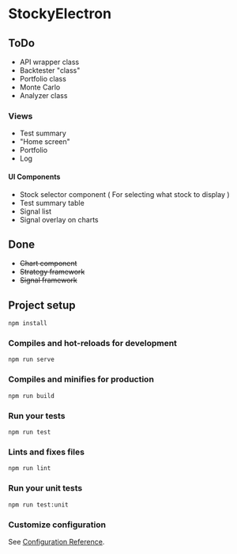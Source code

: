 # StockyElectron

## ToDo

-  API wrapper class
-  Backtester "class"
-  Portfolio class
-  Monte Carlo
-  Analyzer class

### Views

-  Test summary
-  "Home screen"
-  Portfolio
-  Log

#### UI Components

-  Stock selector component ( For selecting what stock to display )
-  Test summary table
-  Signal list
-  Signal overlay on charts

## Done

-  ~~Chart component~~
-  ~~Strategy framework~~
-  ~~Signal framework~~

## Project setup

```
npm install
```

### Compiles and hot-reloads for development

```
npm run serve
```

### Compiles and minifies for production

```
npm run build
```

### Run your tests

```
npm run test
```

### Lints and fixes files

```
npm run lint
```

### Run your unit tests

```
npm run test:unit
```

### Customize configuration

See [Configuration Reference](https://cli.vuejs.org/config/).
